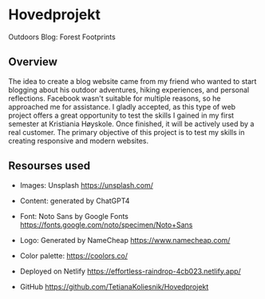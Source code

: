 # Hovedprojekt
Outdoors Blog: Forest Footprints

## Overview
The idea to create a blog website came from my friend who wanted to start blogging about his outdoor adventures, hiking experiences, and personal reflections. 
Facebook wasn't suitable for multiple reasons, so he approached me for assistance. 
I gladly accepted, as this type of web project offers a great opportunity to test the skills I gained in my first semester at Kristiania Høyskole. 
Once finished, it will be actively used by a real customer. The primary objective of this project is to test my skills in creating responsive and modern websites.


## Resourses used
 - Images: Unsplash https://unsplash.com/
 - Content: generated by ChatGPT4
 - Font: Noto Sans by Google Fonts https://fonts.google.com/noto/specimen/Noto+Sans
 - Logo: Generated by NameCheap https://www.namecheap.com/
 - Color palette: https://coolors.co/

  
 - Deployed on Netlify https://effortless-raindrop-4cb023.netlify.app/
 - GitHub https://github.com/TetianaKoliesnik/Hovedprojekt

